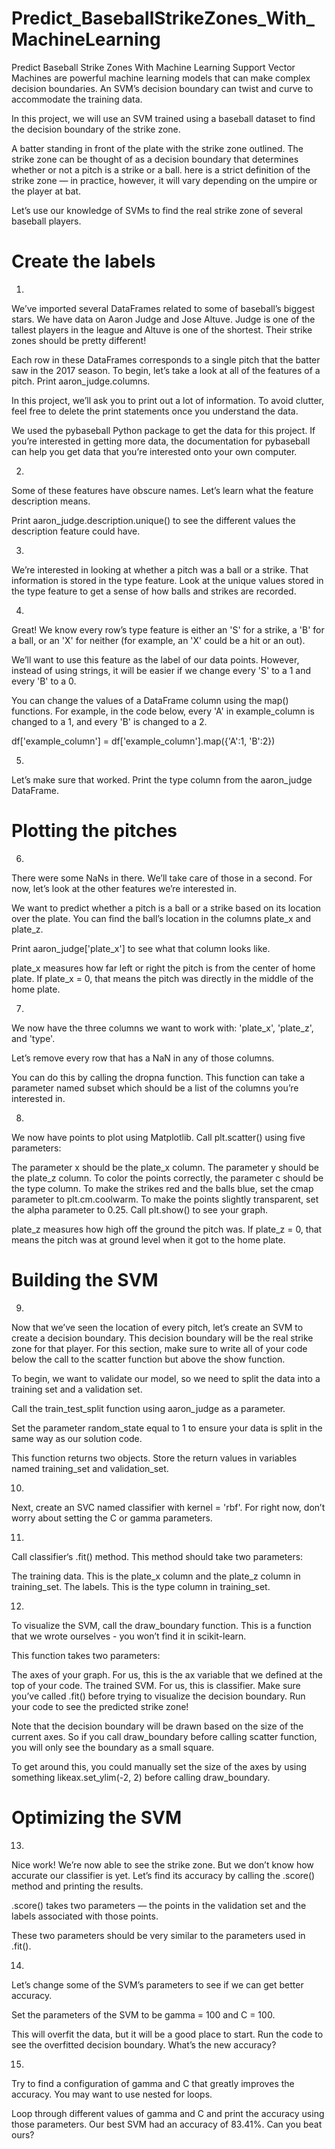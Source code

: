# Predict_BaseballStrikeZones_With_MachineLearning

Predict Baseball Strike Zones With Machine Learning
Support Vector Machines are powerful machine learning models that can make complex decision boundaries. An SVM’s decision boundary can twist and curve to accommodate the training data.

In this project, we will use an SVM trained using a baseball dataset to find the decision boundary of the strike zone.

A batter standing in front of the plate with the strike zone outlined.
The strike zone can be thought of as a decision boundary that determines whether or not a pitch is a strike or a ball. 
here is a strict definition of the strike zone — in practice, however, it will vary depending on the umpire or the player at bat.

Let’s use our knowledge of SVMs to find the real strike zone of several baseball players.



# Create the labels

1.
We’ve imported several DataFrames related to some of baseball’s biggest stars. We have data on Aaron Judge and Jose Altuve. Judge is one of the tallest players in the league and Altuve is one of the shortest. Their strike zones should be pretty different!

Each row in these DataFrames corresponds to a single pitch that the batter saw in the 2017 season. To begin, let’s take a look at all of the features of a pitch. Print aaron_judge.columns.

In this project, we’ll ask you to print out a lot of information. To avoid clutter, feel free to delete the print statements once you understand the data.

We used the pybaseball Python package to get the data for this project. If you’re interested in getting more data, the documentation for pybaseball can help you get data that you’re interested onto your own computer.

2.
Some of these features have obscure names. Let’s learn what the feature description means.

Print aaron_judge.description.unique() to see the different values the description feature could have.

3.
We’re interested in looking at whether a pitch was a ball or a strike. That information is stored in the type feature. Look at the unique values stored in the type feature to get a sense of how balls and strikes are recorded.

4.
Great! We know every row’s type feature is either an 'S' for a strike, a 'B' for a ball, or an 'X' for neither (for example, an 'X' could be a hit or an out).

We’ll want to use this feature as the label of our data points. However, instead of using strings, it will be easier if we change every 'S' to a 1 and every 'B' to a 0.

You can change the values of a DataFrame column using the map() functions. For example, in the code below, every 'A' in example_column is changed to a 1, and every 'B' is changed to a 2.

df['example_column'] = df['example_column'].map({'A':1, 'B':2})


5.
Let’s make sure that worked. Print the type column from the aaron_judge DataFrame.



# Plotting the pitches

6.
There were some NaNs in there. We’ll take care of those in a second. For now, let’s look at the other features we’re interested in.

We want to predict whether a pitch is a ball or a strike based on its location over the plate. You can find the ball’s location in the columns plate_x and plate_z.

Print aaron_judge['plate_x'] to see what that column looks like.

plate_x measures how far left or right the pitch is from the center of home plate. If plate_x = 0, that means the pitch was directly in the middle of the home plate.

7.
We now have the three columns we want to work with: 'plate_x', 'plate_z', and 'type'.

Let’s remove every row that has a NaN in any of those columns.

You can do this by calling the dropna function. This function can take a parameter named subset which should be a list of the columns you’re interested in.


8.
We now have points to plot using Matplotlib. Call plt.scatter() using five parameters:

The parameter x should be the plate_x column.
The parameter y should be the plate_z column.
To color the points correctly, the parameter c should be the type column.
To make the strikes red and the balls blue, set the cmap parameter to plt.cm.coolwarm.
To make the points slightly transparent, set the alpha parameter to 0.25.
Call plt.show() to see your graph.

plate_z measures how high off the ground the pitch was. If plate_z = 0, that means the pitch was at ground level when it got to the home plate.



# Building the SVM

9.
Now that we’ve seen the location of every pitch, let’s create an SVM to create a decision boundary. This decision boundary will be the real strike zone for that player. For this section, make sure to write all of your code below the call to the scatter function but above the show function.

To begin, we want to validate our model, so we need to split the data into a training set and a validation set.

Call the train_test_split function using aaron_judge as a parameter.

Set the parameter random_state equal to 1 to ensure your data is split in the same way as our solution code.

This function returns two objects. Store the return values in variables named training_set and validation_set.


10.
Next, create an SVC named classifier with kernel = 'rbf'. For right now, don’t worry about setting the C or gamma parameters.


11.
Call classifier‘s .fit() method. This method should take two parameters:

The training data. This is the plate_x column and the plate_z column in training_set.
The labels. This is the type column in training_set.

12.
To visualize the SVM, call the draw_boundary function. This is a function that we wrote ourselves - you won’t find it in scikit-learn.

This function takes two parameters:

The axes of your graph. For us, this is the ax variable that we defined at the top of your code.
The trained SVM. For us, this is classifier. Make sure you’ve called .fit() before trying to visualize the decision boundary.
Run your code to see the predicted strike zone!

Note that the decision boundary will be drawn based on the size of the current axes. So if you call draw_boundary before calling scatter function, you will only see the boundary as a small square.

To get around this, you could manually set the size of the axes by using something likeax.set_ylim(-2, 2) before calling draw_boundary.



# Optimizing the SVM

13.
Nice work! We’re now able to see the strike zone. But we don’t know how accurate our classifier is yet. Let’s find its accuracy by calling the .score() method and printing the results.

.score() takes two parameters — the points in the validation set and the labels associated with those points.

These two parameters should be very similar to the parameters used in .fit().



14.
Let’s change some of the SVM’s parameters to see if we can get better accuracy.

Set the parameters of the SVM to be gamma = 100 and C = 100.

This will overfit the data, but it will be a good place to start. Run the code to see the overfitted decision boundary. What’s the new accuracy?



15.
Try to find a configuration of gamma and C that greatly improves the accuracy. You may want to use nested for loops.

Loop through different values of gamma and C and print the accuracy using those parameters. Our best SVM had an accuracy of 83.41%. Can you beat ours?
